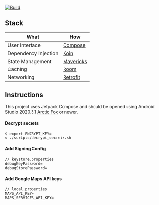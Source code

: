 [![Build](https://github.com/itsandreramon/mux-rulona/actions/workflows/build.yml/badge.svg)](https://github.com/itsandreramon/mux-rulona/actions/workflows/build.yml)

## Stack

| What           | How                        |
|----------------|----------------------------|
| User Interface | [Compose](https://developer.android.com/jetpack/compose)|
| Dependency Injection | [Koin](https://github.com/InsertKoinIO/koin)|
| State Management | [Mavericks](https://github.com/airbnb/mavericks)|
| Caching | [Room](https://developer.android.com/jetpack/androidx/releases/room)|
| Networking | [Retrofit](https://github.com/square/retrofit)|

## Instructions

This project uses Jetpack Compose and should be opened using Android Studio
2020.3.1 [Arctic Fox](https://developer.android.com/studio/) or newer.

#### Decrypt secrets

```
$ export ENCRYPT_KEY=
$ ./scripts/decrypt_secrets.sh
```

#### Add Signing Config

```
// keystore.properties
debugKeyPassword=
debugStorePassword=
```

#### Add Google Maps API keys

```
// local.properties
MAPS_API_KEY=
MAPS_SERVICES_API_KEY=
```
